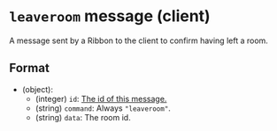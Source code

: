 # `leaveroom` message (client)

A message sent by a Ribbon to the client to confirm having left a room.

## Format

* (object):
    * (integer) `id`: [The id of this message.](../Ribbon.md#id-messages)
    * (string) `command`: Always `"leaveroom"`.
    * (string) `data`: The room id.